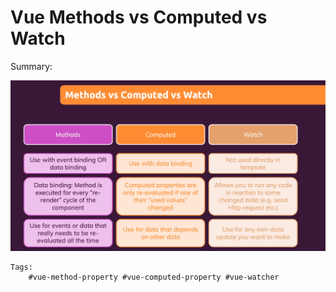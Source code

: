 # Vue Methods vs Computed vs Watch

Summary:

![Methods vs Computed vs Watch](src/img/mcw.png)


    Tags:
        #vue-method-property #vue-computed-property #vue-watcher
      
